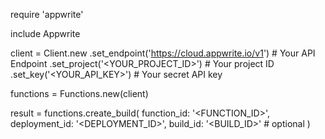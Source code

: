 require 'appwrite'

include Appwrite

client = Client.new
    .set_endpoint('https://cloud.appwrite.io/v1') # Your API Endpoint
    .set_project('&lt;YOUR_PROJECT_ID&gt;') # Your project ID
    .set_key('&lt;YOUR_API_KEY&gt;') # Your secret API key

functions = Functions.new(client)

result = functions.create_build(
    function_id: '<FUNCTION_ID>',
    deployment_id: '<DEPLOYMENT_ID>',
    build_id: '<BUILD_ID>' # optional
)

